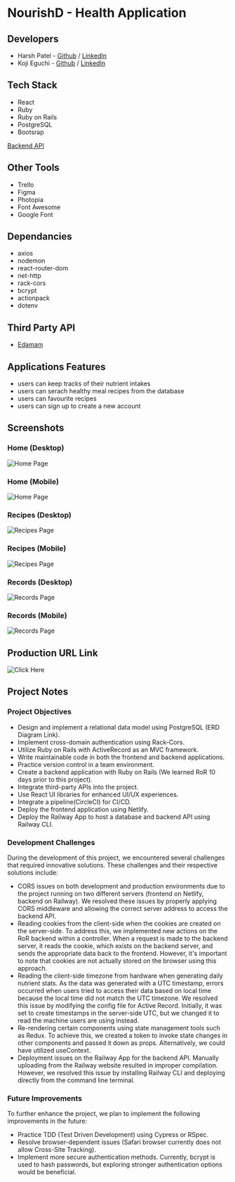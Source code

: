 # NourishD - Health Application

## Developers

- Harsh Patel - [Github](https://github.com/hpatel1959) / [LinkedIn](https://www.linkedin.com/in/harsh-patel-69a7161b9/)
- Koji Eguchi - [Github](https://github.com/Kody-Eguchi) / [LinkedIn](https://www.linkedin.com/in/kojieguchi/)

## Tech Stack

- React
- Ruby
- Ruby on Rails
- PostgreSQL
- Bootsrap

[Backend API](https://github.com/Kody-Eguchi/nourishd-api)

## Other Tools

- Trello
- Figma
- Photopia
- Font Awesome
- Google Font

## Dependancies

- axios
- nodemon
- react-router-dom
- net-http
- rack-cors
- bcrypt
- actionpack
- dotenv

## Third Party API

- [Edamam](https://www.edamam.com/)

## Applications Features

- users can keep tracks of their nutrient intakes
- users can serach healthy meal recipes from the database
- users can favourite recipes
- users can sign up to create a new account

## Screenshots

### Home (Desktop)

![Home Page](https://github.com/hpatel1959/nourishd/blob/main/docs/nourishd-home-desktop.png)

### Home (Mobile)

![Home Page](https://github.com/hpatel1959/nourishd/blob/main/docs/nourishd-home-mobile.png)

### Recipes (Desktop)

![Recipes Page](https://github.com/hpatel1959/nourishd/blob/main/docs/nourishd-recipes-desktop.png)

### Recipes (Mobile)

![Recipes Page](https://github.com/hpatel1959/nourishd/blob/main/docs/nourishd-recipes-mobile.png)

### Records (Desktop)

![Records Page](https://github.com/hpatel1959/nourishd/blob/main/docs/nourishd-tracker-desktop.png)

### Records (Mobile)

![Records Page](https://github.com/hpatel1959/nourishd/blob/main/docs/nourishd-records-mobile.png)

## Production URL Link

![Click Here](https://nourishd.netlify.app/)

## Project Notes

### Project Objectives

- Design and implement a relational data model using PostgreSQL (ERD Diagram Link).
- Implement cross-domain authentication using Rack-Cors.
- Utilize Ruby on Rails with ActiveRecord as an MVC framework.
- Write maintainable code in both the frontend and backend applications.
- Practice version control in a team environment.
- Create a backend application with Ruby on Rails (We learned RoR 10 days prior to this project).
- Integrate third-party APIs into the project.
- Use React UI libraries for enhanced UI/UX experiences.
- Integrate a pipeline(CircleCI) for CI/CD.
- Deploy the frontend application using Netlify.
- Deploy the Railway App to host a database and backend API using Railway CLI.

### Development Challenges

During the development of this project, we encountered several challenges that required innovative solutions. These challenges and their respective solutions include:

- CORS issues on both development and production environments due to the project running on two different servers (frontend on Netlify, backend on Railway). We resolved these issues by properly applying CORS middleware and allowing the correct server address to access the backend API.
- Reading cookies from the client-side when the cookies are created on the server-side. To address this, we implemented new actions on the RoR backend within a controller. When a request is made to the backend server, it reads the cookie, which exists on the backend server, and sends the appropriate data back to the frontend. However, it's important to note that cookies are not actually stored on the browser using this approach.
- Reading the client-side timezone from hardware when generating daily nutrient stats. As the data was generated with a UTC timestamp, errors occurred when users tried to access their data based on local time because the local time did not match the UTC timezone. We resolved this issue by modifying the config file for Active Record. Initially, it was set to create timestamps in the server-side UTC, but we changed it to read the machine users are using instead.
- Re-rendering certain components using state management tools such as Redux. To achieve this, we created a token to invoke state changes in other components and passed it down as props. Alternatively, we could have utilized useContext.
- Deployment issues on the Railway App for the backend API. Manually uploading from the Railway website resulted in improper compilation. However, we resolved this issue by installing Railway CLI and deploying directly from the command line terminal.

### Future Improvements

To further enhance the project, we plan to implement the following improvements in the future:

- Practice TDD (Test Driven Development) using Cypress or RSpec.
- Resolve browser-dependent issues (Safari browser currently does not allow Cross-Site Tracking).
- Implement more secure authentication methods. Currently, bcrypt is used to hash passwords, but exploring stronger authentication options would be beneficial.
